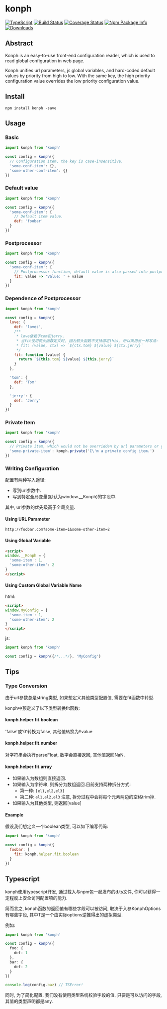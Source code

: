 # konph

[![TypeScript](https://img.shields.io/badge/lang-typescript-blue.svg)](https://www.tslang.cn/) [![Build Status](https://travis-ci.org/yusangeng/konph.svg?branch=master)](https://travis-ci.org/yusangeng/konph) [![Coverage Status](https://coveralls.io/repos/github/yusangeng/konph/badge.svg?branch=master)](https://coveralls.io/github/yusangeng/konph?branch=master) [![Npm Package Info](https://badge.fury.io/js/konph.svg)](https://www.npmjs.com/package/konph) [![Downloads](https://img.shields.io/npm/dw/konph.svg?style=flat)](https://www.npmjs.com/package/konph)

## Abstract

Konph is an easy-to-use front-end configuration reader, which is used to read global configuration in web page.

Konph unifies url parameters, js global variables, and hard-coded default values by priority from high to low. With the same key, the high priority configuration value overrides the low priority configuration value.

## Install

``` shell
npm install konph -save
```

## Usage

### Basic

``` js
import konph from 'konph'

const config = konph({
  // Configuration item, the key is case-insensitive.
  'some-conf-item': {},
  'some-other-conf-item': {}
})
```

### Default value

``` js
import konph from 'konph'

const config = konph({
  'some-conf-item': {
    // Default item value.
    def: 'foobar'
  }
})
```

### Postprocessor

``` js
import konph from 'konph'

const config = konph({
  'some-conf-item': {
    // Postprocessor function, default value is also passed into postprocessor.
    fit: value => 'Value: ' + value
  }
})
```

### Dependence of Postprocessor

``` js
import konph from 'konph'

const config = konph({
  love: {
    def: 'loves',
    /**
     * love依赖于tom和jerry.
     * 当fit使用箭头函数定义时, 因为箭头函数不支持绑定this, 所以采用另一种写法:
     * fit: (value, ctx) => `${ctx.tom} ${value} ${ctx.jerry}`
     */
    fit: function (value) {
      return `${this.tom} ${value} ${this.jerry}`
    }
  },

  'tom': {
    def: 'Tom'
  },

  'jerry': {
    def: 'Jerry'
  }
})
```

### Private Item

``` js
import konph from 'konph'

const config = konph({
  // Private item, which would not be overridden by url parameters or global variables.
  'some-private-item': konph.private('I\'m a private config item.')
})
```

### Writing Configuration

配置有两种写入途径: 

* 写到url参数中.
* 写到特定全局变量(默认为window.__Konph)的字段中.

其中, url参数的优先级高于全局变量.

#### Using URL Parameter

```
http://foobar.com?some-item=1&some-other-item=2
```

#### Using Global Variable

``` html
<script>
window.__Konph = {
  'some-item': 1,
  'some-other-item': 2
}
</script>
```

#### Using Custom Global Variable Name

html:
``` html
<script>
window.MyConfig = {
  'some-item': 1,
  'some-other-item': 2
}
</script>
```

js:
``` js
import konph from 'konph'

const config = konph({/*...*/}, 'MyConfig')
```

## Tips

### Type Conversion

由于url参数总是string类型, 如果想定义其他类型配置值, 需要在fit函数中转型.

konph中预定义了以下类型转换fit函数:

#### konph.helper.fit.boolean

'false'或'0'转换为false, 其他值转换为!!value

#### konph.helper.fit.number

对字符串会执行parseFloat, 数字会直接返回, 其他值返回NaN.

#### konph.helper.fit.array

* 如果输入为数组则直接返回.
* 如果输入为字符串, 则拆分为数组返回.目前支持两种拆分方式: 
  * 第一种: `[el1,el2,el3]`
  * 第二种: `el1,el2,el3`
  注意, 拆分过程中会将每个元素两边的空格trim掉.
* 如果输入为其他类型, 则返回[value]

#### Example 

假设我们想定义一个boolean类型, 可以如下编写代码: 

``` js
import konph from 'konph'

const config = konph({
  foobar: {
    fit: konph.helper.fit.boolean
  }
})
```

## Typescript

konph使用typescript开发, 通过载入与npm包一起发布的d.ts文件, 你可以获得一定程度上安全访问配置项的能力.

简而言之, konph函数的返回值有哪些字段可以被访问, 取决于入参KonphOptions<T>有哪些字段, 其中T是一个由实际options逆推得出的虚拟类型.

例如:

``` ts
import konph from 'konph'

const config = konph({
  foo: {
    def: 1
  },
  bar: {
    def: 2
  }
})

console.log(config.baz) // TSError!
```

同时, 为了简化配置, 我们没有使用类型系统校验字段的值, 只要是可以访问的字段, 其值的类型声明都是any.
